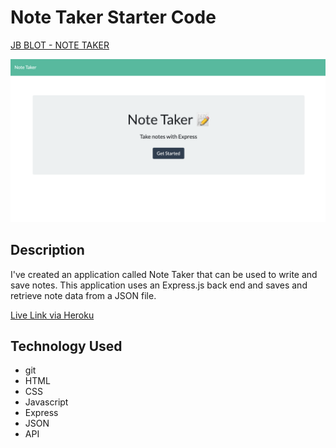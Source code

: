 # Note Taker Starter Code

[JB BLOT - NOTE TAKER](https://github.com/jaaybe/Note_Taker)

![screenshot](./public/assets/images/screenshot.png)

## Description
I've created an application called Note Taker that can be used to write and save notes. This application uses an Express.js back end and saves and retrieve note data from a JSON file.

[Live Link via Heroku](https://powerful-reef-24889.herokuapp.com/)

## Technology Used
<ul>
<li>git</li>
<li>HTML</li>
<li>CSS</li>
<li>Javascript</li>
<li>Express</li>
<li>JSON</li>
<li>API</li>

